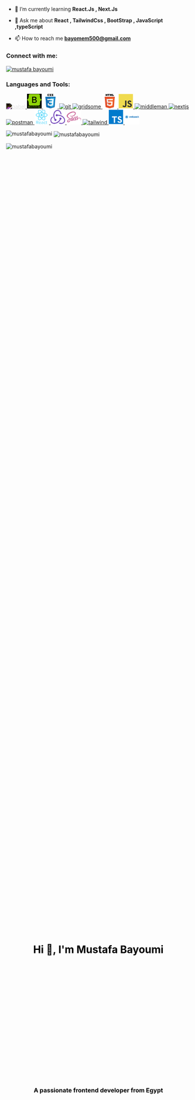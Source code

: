 <!-- صورة الغلاف وصورة الشخصية -->
<!--<div style="position: relative; text-align: center; color: white; margin-bottom: 30px;">
  <img src="https://media.licdn.com/dms/image/v2/D5616AQF2dpW35x9w3Q/profile-displaybackgroundimage-shrink_350_1400/profile-displaybackgroundimage-shrink_350_1400/0/1724254548646?e=1732752000&v=beta&t=v5kBYXkqX7b6Q8LQk5TRnSn2qVLZZrQVGVtsIHmpOjc" alt="Cover Photo" style="width: 100%; height: 300px; object-fit: cover;">
 --!>
  <!-- صورة شخصية -->
<!-- <img src="https://scontent.fcai20-3.fna.fbcdn.net/v/t39.30808-6/407804306_6211351205635102_3510294879559885453_n.jpg?_nc_cat=100&ccb=1-7&_nc_sid=6ee11a&_nc_ohc=Cx-QLhIoLSEQ7kNvgG0xJIR&_nc_ht=scontent.fcai20-3.fna&_nc_gid=ANr8pBMKoNXOxxsa4wjum3G&oh=00_AYBMvG5goQURkDsXbklRQ5z39iDbDSq-ikeDcNo0q7kctg&oe=66F8AD0D" alt="Profile Photo" style="width: 450px; height: 450px; border-radius: 50%; position: absolute; top: 50%; left: 50%; transform: translate(-50%, -50%); border: 5px solid white;"> --!>
  
  <!-- النص في مقدمة صورة الغلاف -->
  <h1 style="position: absolute; top: 65%; left: 50%; transform: translate(-50%, -50%); color: black;">Hi 👋, I'm Mustafa Bayoumi</h1>
  <h3 style="position: absolute; top: 75%; left: 50%; transform: translate(-50%, -50%); color: black;">A passionate frontend developer from Egypt</h3>
</div>

- 🌱 I’m currently learning **React.Js , Next.Js**

- 💬 Ask me about **React , TailwindCss , BootStrap , JavaScript ,typeScript**

- 📫 How to reach me **bayomem500@gmail.com**

<h3 align="left">Connect with me:</h3>
<p align="left">
  <a href="https://[www.linkedin.com/in/mustafa-bayoumi-90a940233](https://www.linkedin.com/in/mustafa-bayoumi-90a940233/overlay/about-this-profile/?lipi=urn%3Ali%3Apage%3Ad_flagship3_profile_view_base%3BigRM8W6aSw6Y3fTBOGFWUQ%3D%3D)" target="blank"><img align="center" src="https://raw.githubusercontent.com/rahuldkjain/github-profile-readme-generator/master/src/images/icons/Social/linked-in-alt.svg" alt="mustafa bayoumi" height="30" width="40" /></a>
</p>

<h3 align="left">Languages and Tools:</h3>
<p align="left"> 
  <!-- Babel -->
  <a href="https://babeljs.io/" target="_blank" rel="noreferrer"> 
    <img src="https://www.vectorlogo.zone/logos/babeljs/babeljs-icon.svg" alt="babel" style="filter: invert(100%); width: 40px; height: 40px;"> 
  </a> 
  <!-- Bootstrap -->
  <a href="https://getbootstrap.com" target="_blank" rel="noreferrer"> 
    <img src="https://raw.githubusercontent.com/devicons/devicon/master/icons/bootstrap/bootstrap-plain-wordmark.svg" alt="bootstrap" style="filter: invert(100%); width: 40px; height: 40px;"> 
  </a> 
  <!-- باقي الأدوات -->
  <a href="https://www.w3schools.com/css/" target="_blank" rel="noreferrer"> 
    <img src="https://raw.githubusercontent.com/devicons/devicon/master/icons/css3/css3-original-wordmark.svg" alt="css3" width="40" height="40"/> 
  </a> 
  <a href="https://git-scm.com/" target="_blank" rel="noreferrer"> 
    <img src="https://www.vectorlogo.zone/logos/git-scm/git-scm-icon.svg" alt="git" width="40" height="40"/> 
  </a> 
  <a href="https://gridsome.org/" target="_blank" rel="noreferrer"> 
    <img src="https://www.vectorlogo.zone/logos/gridsome/gridsome-icon.svg" alt="gridsome" width="40" height="40"/> 
  </a> 
  <a href="https://www.w3.org/html/" target="_blank" rel="noreferrer"> 
    <img src="https://raw.githubusercontent.com/devicons/devicon/master/icons/html5/html5-original-wordmark.svg" alt="html5" width="40" height="40"/> 
  </a> 
  <a href="https://developer.mozilla.org/en-US/docs/Web/JavaScript" target="_blank" rel="noreferrer"> 
    <img src="https://raw.githubusercontent.com/devicons/devicon/master/icons/javascript/javascript-original.svg" alt="javascript" width="40" height="40"/> 
  </a> 
  <a href="https://middlemanapp.com/" target="_blank" rel="noreferrer"> 
    <img src="https://raw.githubusercontent.com/leungwensen/svg-icon/b84b3f3a3da329b7c1d02346865f8e98beb05413/dist/svg/logos/middleman.svg" alt="middleman" width="40" height="40"/> 
  </a> 
  <a href="https://nextjs.org/" target="_blank" rel="noreferrer"> 
    <img src="https://cdn.worldvectorlogo.com/logos/nextjs-2.svg" alt="nextjs" width="40" height="40"/> 
  </a> 
  <a href="https://postman.com" target="_blank" rel="noreferrer"> 
    <img src="https://www.vectorlogo.zone/logos/getpostman/getpostman-icon.svg" alt="postman" width="40" height="40"/> 
  </a> 
  <a href="https://reactjs.org/" target="_blank" rel="noreferrer"> 
    <img src="https://raw.githubusercontent.com/devicons/devicon/master/icons/react/react-original-wordmark.svg" alt="react" width="40" height="40"/> 
  </a> 
  <a href="https://redux.js.org" target="_blank" rel="noreferrer"> 
    <img src="https://raw.githubusercontent.com/devicons/devicon/master/icons/redux/redux-original.svg" alt="redux" width="40" height="40"/> 
  </a> 
  <a href="https://sass-lang.com" target="_blank" rel="noreferrer"> 
    <img src="https://raw.githubusercontent.com/devicons/devicon/master/icons/sass/sass-original.svg" alt="sass" width="40" height="40"/> 
  </a> 
  <a href="https://tailwindcss.com/" target="_blank" rel="noreferrer"> 
    <img src="https://www.vectorlogo.zone/logos/tailwindcss/tailwindcss-icon.svg" alt="tailwind" width="40" height="40"/> 
  </a> 
  <a href="https://www.typescriptlang.org/" target="_blank" rel="noreferrer"> 
    <img src="https://raw.githubusercontent.com/devicons/devicon/master/icons/typescript/typescript-original.svg" alt="typescript" width="40" height="40"/> 
  </a> 
  <a href="https://webpack.js.org" target="_blank" rel="noreferrer"> 
    <img src="https://raw.githubusercontent.com/devicons/devicon/d00d0969292a6569d45b06d3f350f463a0107b0d/icons/webpack/webpack-original-wordmark.svg" alt="webpack" width="40" height="40"/> 
  </a> 
</p>

<p><img align="left" src="https://github-readme-stats.vercel.app/api/top-langs?username=mustafabayoumi&show_icons=true&locale=en&layout=compact" alt="mustafabayoumi" /></p>

<p>&nbsp;<img align="center" src="https://github-readme-stats.vercel.app/api?username=mustafabayoumi&show_icons=true&locale=en" alt="mustafabayoumi" /></p>

<p><img align="center" src="https://github-readme-streak-stats.herokuapp.com/?user=mustafabayoumi&" alt="mustafabayoumi" /></p>
